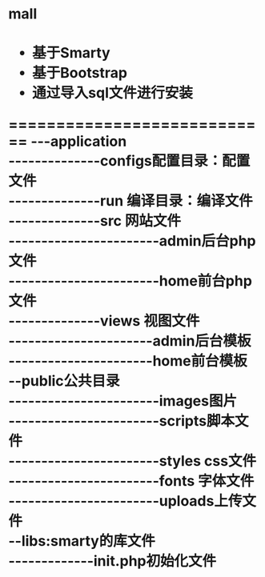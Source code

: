 <h1>mall<h1>
<ul>
<li>基于Smarty</li>
<li>基于Bootstrap</li>
<li>通过导入sql文件进行安装</li>
</ul>
============================
---application<br>
--------------configs配置目录：配置文件<br>
--------------run    编译目录：编译文件<br>
--------------src    网站文件<br>
-----------------------admin后台php文件<br>
-----------------------home前台php文件<br>
--------------views 视图文件<br>
----------------------admin后台模板<br>
----------------------home前台模板<br>
--public公共目录<br>
-----------------------images图片<br>
-----------------------scripts脚本文件<br>
-----------------------styles css文件<br>
-----------------------fonts  字体文件<br>
-----------------------uploads上传文件<br>
--libs:smarty的库文件<br>
-------------init.php初始化文件<br>
